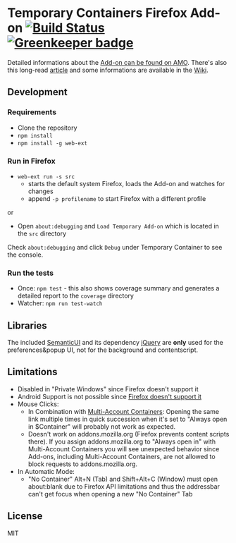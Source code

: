 # Temporary Containers Firefox Add-on [![Build Status](https://travis-ci.org/stoically/temporary-containers.svg?branch=master)](https://travis-ci.org/stoically/temporary-containers) [![Greenkeeper badge](https://badges.greenkeeper.io/stoically/temporary-containers.svg)](https://greenkeeper.io/)

Detailed informations about the [Add-on can be found on AMO](https://addons.mozilla.org/firefox/addon/temporary-containers/). There's also this long-read [article](https://medium.com/@stoically/enhance-your-privacy-in-firefox-with-temporary-containers-33925cd6cd21) and some informations are available in the [Wiki](https://github.com/stoically/temporary-containers/wiki).

## Development

### Requirements

* Clone the repository
* `npm install`
* `npm install -g web-ext`

### Run in Firefox

* `web-ext run -s src`
    * starts the default system Firefox, loads the Add-on and watches for changes
    * append `-p profilename` to start Firefox with a different profile

or

* Open `about:debugging` and `Load Temporary Add-on` which is located in the `src` directory


Check `about:debugging` and click `Debug` under Temporary Container to see the console.


### Run the tests

* Once: `npm test` - this also shows coverage summary and generates a detailed report to the `coverage` directory
* Watcher: `npm run test-watch`


## Libraries
The included [SemanticUI](https://semantic-ui.com/) and its dependency [jQuery](https://jquery.com/) are **only** used for the preferences&popup UI, not for the background and contentscript.


## Limitations
* Disabled in "Private Windows" since Firefox doesn't support it
* Android Support is not possible since [Firefox doesn't support it](https://bugzilla.mozilla.org/show_bug.cgi?id=1398097)
* Mouse Clicks:
  * In Combination with [Multi-Account Containers](https://github.com/mozilla/multi-account-containers): Opening the same link multiple times in quick succession when it's set to "Always open in $Container" will probably not work as expected.
  * Doesn't work on addons.mozilla.org (Firefox prevents content scripts there). If you assign addons.mozilla.org to "Always open in" with Multi-Account Containers you will see unexpected behavior since Add-ons, including Multi-Account Containers, are not allowed to block requests to addons.mozilla.org.
* In Automatic Mode:
  * "No Container" Alt+N (Tab) and Shift+Alt+C (Window) must open about:blank due to Firefox API limitations and thus the addressbar can't get focus when opening a new "No Container" Tab


## License

MIT
